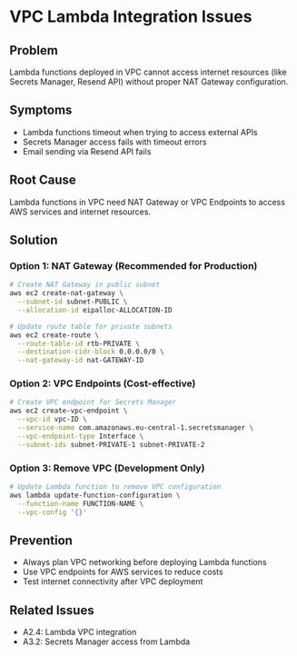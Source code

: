 # VPC Lambda Integration Issues

## Problem
Lambda functions deployed in VPC cannot access internet resources (like Secrets Manager, Resend API) without proper NAT Gateway configuration.

## Symptoms
- Lambda functions timeout when trying to access external APIs
- Secrets Manager access fails with timeout errors
- Email sending via Resend API fails

## Root Cause
Lambda functions in VPC need NAT Gateway or VPC Endpoints to access AWS services and internet resources.

## Solution

### Option 1: NAT Gateway (Recommended for Production)
```bash
# Create NAT Gateway in public subnet
aws ec2 create-nat-gateway \
  --subnet-id subnet-PUBLIC \
  --allocation-id eipalloc-ALLOCATION-ID

# Update route table for private subnets
aws ec2 create-route \
  --route-table-id rtb-PRIVATE \
  --destination-cidr-block 0.0.0.0/0 \
  --nat-gateway-id nat-GATEWAY-ID
```

### Option 2: VPC Endpoints (Cost-effective)
```bash
# Create VPC endpoint for Secrets Manager
aws ec2 create-vpc-endpoint \
  --vpc-id vpc-ID \
  --service-name com.amazonaws.eu-central-1.secretsmanager \
  --vpc-endpoint-type Interface \
  --subnet-ids subnet-PRIVATE-1 subnet-PRIVATE-2
```

### Option 3: Remove VPC (Development Only)
```bash
# Update Lambda function to remove VPC configuration
aws lambda update-function-configuration \
  --function-name FUNCTION-NAME \
  --vpc-config '{}'
```

## Prevention
- Always plan VPC networking before deploying Lambda functions
- Use VPC endpoints for AWS services to reduce costs
- Test internet connectivity after VPC deployment

## Related Issues
- A2.4: Lambda VPC integration
- A3.2: Secrets Manager access from Lambda